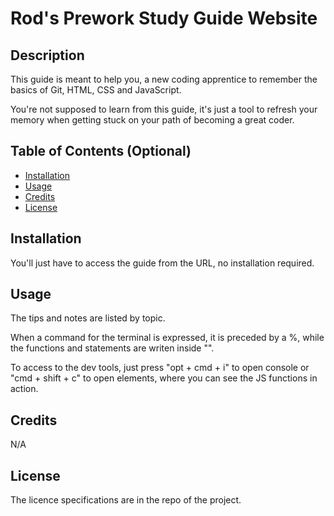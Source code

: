 # Rod's Prework Study Guide Website

## Description

This guide is meant to help you, a new coding apprentice to remember the basics of Git, HTML, CSS and JavaScript.

You're not supposed to learn from this guide, it's just a tool to refresh your memory when getting stuck on your path of becoming a great coder.

## Table of Contents (Optional)

- [Installation](#installation)
- [Usage](#usage)
- [Credits](#credits)
- [License](#license)

## Installation

You'll just have to access the guide from the URL, no installation required. 

## Usage

The tips and notes are listed by topic.

When a command for the terminal is expressed, it is preceded by a %, while the functions and statements are writen inside "".

To access to the dev tools, just press "opt + cmd + i" to open console or "cmd + shift + c" to open elements, where you can see the JS functions in action.

## Credits

N/A

## License

The licence specifications are in the repo of the project.